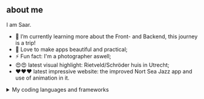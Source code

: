 ## about me

I am Saar. 

- 🌱 I’m currently learning more about the Front- and Backend, this journey is a trip!
- 📌 Love to make apps beautiful and practical;
- ⚡ Fun fact: I'm a photographer aswell;
- 😍😍 latest visual highlight: Rietveld/Schröder huis in Utrecht;
- ❤️❤️❤️ latest impressive website: the improved Nort Sea Jazz app and use of animation in it.

<details>
<summary>My coding languages and frameworks</summary>


| Rank | languages and then some |
|-----:|-------------------------|
|     1|   HTML                  |
|     2|   CSS                   |
|     3|   JavaScript            |
|     4|   React                 |
|     5|   Java                  |
|     6|   Spring Boot           |

</detail>

